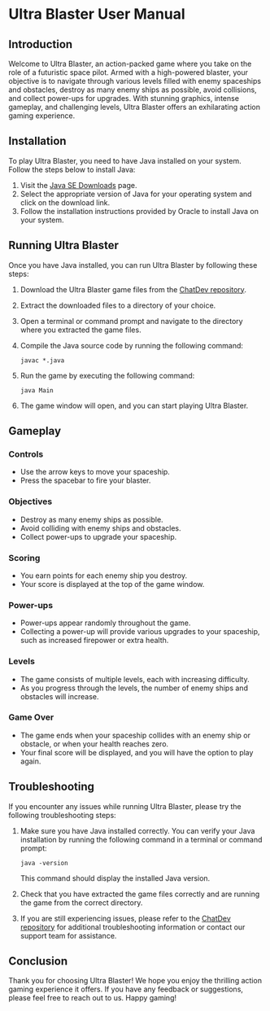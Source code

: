 # Ultra Blaster User Manual

## Introduction

Welcome to Ultra Blaster, an action-packed game where you take on the role of a futuristic space pilot. Armed with a high-powered blaster, your objective is to navigate through various levels filled with enemy spaceships and obstacles, destroy as many enemy ships as possible, avoid collisions, and collect power-ups for upgrades. With stunning graphics, intense gameplay, and challenging levels, Ultra Blaster offers an exhilarating action gaming experience.

## Installation

To play Ultra Blaster, you need to have Java installed on your system. Follow the steps below to install Java:

1. Visit the [Java SE Downloads](https://www.oracle.com/java/technologies/javase-jdk11-downloads.html) page.
2. Select the appropriate version of Java for your operating system and click on the download link.
3. Follow the installation instructions provided by Oracle to install Java on your system.

## Running Ultra Blaster

Once you have Java installed, you can run Ultra Blaster by following these steps:

1. Download the Ultra Blaster game files from the [ChatDev repository](https://github.com/ChatDev/ultra-blaster).
2. Extract the downloaded files to a directory of your choice.
3. Open a terminal or command prompt and navigate to the directory where you extracted the game files.
4. Compile the Java source code by running the following command:

   ```
   javac *.java
   ```

5. Run the game by executing the following command:

   ```
   java Main
   ```

6. The game window will open, and you can start playing Ultra Blaster.

## Gameplay

### Controls

- Use the arrow keys to move your spaceship.
- Press the spacebar to fire your blaster.

### Objectives

- Destroy as many enemy ships as possible.
- Avoid colliding with enemy ships and obstacles.
- Collect power-ups to upgrade your spaceship.

### Scoring

- You earn points for each enemy ship you destroy.
- Your score is displayed at the top of the game window.

### Power-ups

- Power-ups appear randomly throughout the game.
- Collecting a power-up will provide various upgrades to your spaceship, such as increased firepower or extra health.

### Levels

- The game consists of multiple levels, each with increasing difficulty.
- As you progress through the levels, the number of enemy ships and obstacles will increase.

### Game Over

- The game ends when your spaceship collides with an enemy ship or obstacle, or when your health reaches zero.
- Your final score will be displayed, and you will have the option to play again.

## Troubleshooting

If you encounter any issues while running Ultra Blaster, please try the following troubleshooting steps:

1. Make sure you have Java installed correctly. You can verify your Java installation by running the following command in a terminal or command prompt:

   ```
   java -version
   ```

   This command should display the installed Java version.

2. Check that you have extracted the game files correctly and are running the game from the correct directory.

3. If you are still experiencing issues, please refer to the [ChatDev repository](https://github.com/ChatDev/ultra-blaster) for additional troubleshooting information or contact our support team for assistance.

## Conclusion

Thank you for choosing Ultra Blaster! We hope you enjoy the thrilling action gaming experience it offers. If you have any feedback or suggestions, please feel free to reach out to us. Happy gaming!